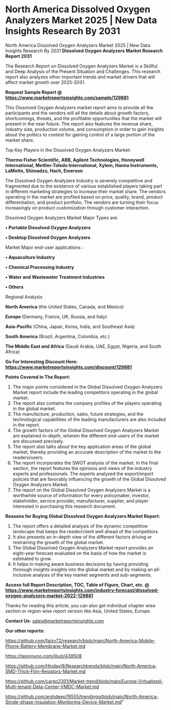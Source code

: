 # North America Dissolved Oxygen Analyzers Market 2025 | New Data Insights Research By 2031
North America Dissolved Oxygen Analyzers Market 2025 | New Data Insights Research By 2031
<strong>Dissolved Oxygen Analyzers Market Research Report 2031</strong>

The Research Report on Dissolved Oxygen Analyzers Market is a Skillful and Deep Analysis of the Present Situation and Challenges. This research report also analyzes other important trends and market drivers that will affect market growth over 2025-2031.

<strong>Request Sample Report @ <a href=https://www.marketreportsinsights.com/sample/129881>https://www.marketreportsinsights.com/sample/129881</a></strong>

This Dissolved Oxygen Analyzers market report aims to provide all the participants and the vendors will all the details about growth factors, shortcomings, threats, and the profitable opportunities that the market will present in the near future. The report also features the revenue share, industry size, production volume, and consumption in order to gain insights about the politics to contest for gaining control of a large portion of the market share.

Top Key Players in the Dissolved Oxygen Analyzers Market:

<strong>Thermo Fisher Scientific, ABB, Agilent Technologies, Honeywell International, Mettler-Toledo International, Xylem, Hanna Instruments, LaMotte, Shimadzu, Hach, Emerson</strong>

The Dissolved Oxygen Analyzers Industry is severely competitive and fragmented due to the existence of various established players taking part in different marketing strategies to increase their market share. The vendors operating in the market are profiled based on price, quality, brand, product differentiation, and product portfolio. The vendors are turning their focus increasingly on product customization through customer interaction.

Dissolved Oxygen Analyzers Market Major Types are:

<strong>• Portable Dissolved Oxygen Analyzers

• Desktop Dissolved Oxygen Analyzers</strong>

Market Major end-user applications :

<strong>• Aquaculture Industry

• Chemical Processing Industry

• Water and Wastewater Treatment Industries

• Others</strong>

Regional Analysis

</u><strong><b>North America</b></strong> (the United States, Canada, and Mexico)

<strong><b>Europe </b></strong>(Germany, France, UK, Russia, and Italy)

<strong><b>Asia-Pacific</b></strong> (China, Japan, Korea, India, and Southeast Asia)

<strong><b>South America</b></strong> (Brazil, Argentina, Colombia, etc.)

<strong><b>The Middle East and Africa</b></strong> (Saudi Arabia, UAE, Egypt, Nigeria, and South Africa)

<strong>Go For Interesting Discount Here: <a href=https://www.marketreportsinsights.com/discount/129881>https://www.marketreportsinsights.com/discount/129881</a></strong>

<strong>Points Covered in The Report:</strong>
<ol>
  <li>The major points considered in the Global Dissolved Oxygen Analyzers Market report include the leading competitors operating in the global market.</li>
  <li>The report also contains the company profiles of the players operating in the global market.</li>
  <li>The manufacture, production, sales, future strategies, and the technological capabilities of the leading manufacturers are also included in the report.</li>
  <li>The growth factors of the Global Dissolved Oxygen Analyzers Market are explained in-depth, wherein the different end-users of the market are discussed precisely.</li>
  <li>The report also talks about the key application areas of the global market, thereby providing an accurate description of the market to the readers/users.</li>
  <li>The report incorporates the SWOT analysis of the market. In the final section, the report features the opinions and views of the industry experts and professionals. The experts analyzed the export/import policies that are favorably influencing the growth of the Global Dissolved Oxygen Analyzers Market.</li>
  <li>The report on the Global Dissolved Oxygen Analyzers Market is a worthwhile source of information for every policymaker, investor, stakeholder, service provider, manufacturer, supplier, and player interested in purchasing this research document.</li>
</ol>
<strong>Reasons for Buying Global Dissolved Oxygen Analyzers Market Report:</strong>

<ol>
  <li>The report offers a detailed analysis of the dynamic competitive landscape that keeps the reader/client well ahead of the competitors.</li>
  <li>It also presents an in-depth view of the different factors driving or restraining the growth of the global market.</li>
  <li>The Global Dissolved Oxygen Analyzers Market report provides an eight-year forecast evaluated on the basis of how the market is estimated to grow.</li>
  <li>It helps in making aware business decisions by having providing thorough insights insights into the global market and by making an all-inclusive analysis of the key market segments and sub-segments.</li>
</ol>
<strong>Access full Report Description, TOC, Table of Figure, Chart, etc. @ <a href=https://www.marketreportsinsights.com/industry-forecast/dissolved-oxygen-analyzers-market-2022-129881>https://www.marketreportsinsights.com/industry-forecast/dissolved-oxygen-analyzers-market-2022-129881</a></strong>


Thanks for reading this article; you can also get individual chapter wise section or region wise report version like Asia, United States, Europe.

<strong>Contact Us:</strong>
sales@marketreportsinsights.com

<strong>Our other reports:</strong>

<a href=https://github.com/faizy72/research/blob/main/North-America-Mobile-Phone-Battery-Membrane-Market.md>https://github.com/faizy72/research/blob/main/North-America-Mobile-Phone-Battery-Membrane-Market.md</a>

<a href=https://tanomuno.com/illust/439508>https://tanomuno.com/illust/439508</a>

<a href=https://github.com/Hindavi9/Researchtrends/blob/main/North-America-SMD-Thick-Film-Resistors-Market.md>https://github.com/Hindavi9/Researchtrends/blob/main/North-America-SMD-Thick-Film-Resistors-Market.md</a>

<a href=https://github.com/cargo2301/Market-trend/blob/main/Europe-Virtualized-Multi-tenant-Data-Center-VMDC-Market.md>https://github.com/cargo2301/Market-trend/blob/main/Europe-Virtualized-Multi-tenant-Data-Center-VMDC-Market.md</a>

<a href=https://github.com/arshdeep76555/trendingg/blob/main/North-America-Single-phase-Insulation-Monitoring-Device-Market.md>https://github.com/arshdeep76555/trendingg/blob/main/North-America-Single-phase-Insulation-Monitoring-Device-Market.md</a>"
